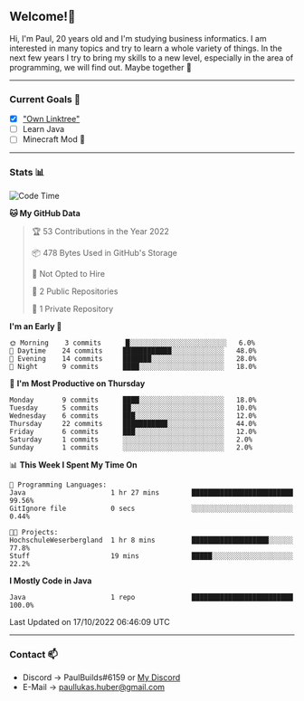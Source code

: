 ## Welcome!👋

Hi, I'm Paul, 20 years old and I'm studying business informatics. I am interested in many topics and try to learn a whole variety of things. In the next few years I try to bring my skills to a new level, especially in the area of programming, we will find out.
Maybe together 🤙

---
### Current Goals 🥅

- [X] ["Own Linktree"](https://paul-lukashuber.de/)
- [ ] Learn Java
- [ ] Minecraft Mod 👀

---
### Stats 📊

<!--START_SECTION:waka-->
![Code Time](http://img.shields.io/badge/Code%20Time-27%20hrs-blue)

**🐱 My GitHub Data** 

> 🏆 53 Contributions in the Year 2022
 > 
> 📦 478 Bytes Used in GitHub's Storage 
 > 
> 🚫 Not Opted to Hire
 > 
> 📜 2 Public Repositories 
 > 
> 🔑 1 Private Repository 
 > 
**I'm an Early 🐤** 

```text
🌞 Morning    3 commits      █░░░░░░░░░░░░░░░░░░░░░░░░   6.0% 
🌆 Daytime    24 commits     ████████████░░░░░░░░░░░░░   48.0% 
🌃 Evening    14 commits     ███████░░░░░░░░░░░░░░░░░░   28.0% 
🌙 Night      9 commits      ████░░░░░░░░░░░░░░░░░░░░░   18.0%

```
📅 **I'm Most Productive on Thursday** 

```text
Monday       9 commits      ████░░░░░░░░░░░░░░░░░░░░░   18.0% 
Tuesday      5 commits      ██░░░░░░░░░░░░░░░░░░░░░░░   10.0% 
Wednesday    6 commits      ███░░░░░░░░░░░░░░░░░░░░░░   12.0% 
Thursday     22 commits     ███████████░░░░░░░░░░░░░░   44.0% 
Friday       6 commits      ███░░░░░░░░░░░░░░░░░░░░░░   12.0% 
Saturday     1 commits      ░░░░░░░░░░░░░░░░░░░░░░░░░   2.0% 
Sunday       1 commits      ░░░░░░░░░░░░░░░░░░░░░░░░░   2.0%

```


📊 **This Week I Spent My Time On** 

```text
💬 Programming Languages: 
Java                     1 hr 27 mins        █████████████████████████   99.56% 
GitIgnore file           0 secs              ░░░░░░░░░░░░░░░░░░░░░░░░░   0.44%

🐱‍💻 Projects: 
HochschuleWeserbergland  1 hr 8 mins         ███████████████████░░░░░░   77.8% 
Stuff                    19 mins             █████░░░░░░░░░░░░░░░░░░░░   22.2%

```

**I Mostly Code in Java** 

```text
Java                     1 repo              █████████████████████████   100.0%

```



 Last Updated on 17/10/2022 06:46:09 UTC
<!--END_SECTION:waka-->

---
### Contact 📫

* Discord -> PaulBuilds#6159 or [My Discord](https://discord.gg/7kq6UnB)
* E-Mail -> paullukas.huber@gmail.com
